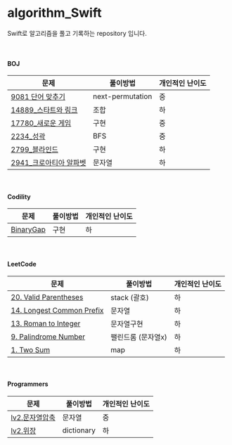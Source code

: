 # algorithm_Swift
Swift로 알고리즘을 풀고 기록하는 repository 입니다.

<br>

#### BOJ
|문제|풀이방법|개인적인 난이도|
|---|---|---|
| [9081 단어 맞추기](https://www.acmicpc.net/problem/9081) | next-permutation | 중 |
| [14889_스타트와 링크](https://www.acmicpc.net/problem/14889)| 조합 | 하 |
| [17780_새로운 게임](https://www.acmicpc.net/problem/17780)| 구현 | 중 |
| [2234_성곽](https://www.acmicpc.net/problem/2234)| BFS | 중 |
| [2799_블라인드](https://www.acmicpc.net/problem/2799)| 구현 | 하 |  
| [2941_크로아티아 알파벳](https://www.acmicpc.net/problem/2941)| 문자열 | 하 | 

<br>

#### Codility
|문제|풀이방법|개인적인 난이도|
|---|---|---|
| [BinaryGap](https://app.codility.com/programmers/lessons/1-iterations/)| 구현 | 하 |

<br>

#### LeetCode
|문제|풀이방법|개인적인 난이도|
|---|---|---|
| [20. Valid Parentheses](https://leetcode.com/problems/valid-parentheses/)| stack (괄호) | 하 |
| [14. Longest Common Prefix](https://leetcode.com/problems/longest-common-prefix/) | 문자열 | 하 |
| [13. Roman to Integer](https://leetcode.com/problems/roman-to-integer/) | 문자열구현 | 하 |
| [9. Palindrome Number](https://leetcode.com/problems/palindrome-number/)| 팰린드롬 (문자열x) | 하 |
| [1. Two Sum](https://leetcode.com/problems/two-sum/)| map | 하 |

<br>

#### Programmers
|문제|풀이방법|개인적인 난이도|
|---|---|---|
| [lv2.문자열압축](https://leetcode.com/problems/palindrome-number/)| 문자열 | 중 |
| [lv2.위장](https://programmers.co.kr/learn/courses/30/lessons/42578)| dictionary | 하 |
